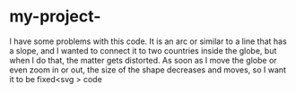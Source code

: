 # my-project-
I have some problems with this code. It is an arc or similar to a line that has a slope, and I wanted to connect it to two countries inside the globe, but when I do that, the matter gets distorted. As soon as I move the globe or even zoom in or out, the size of the shape decreases and moves, so I want it to be fixed&lt;svg > code 
